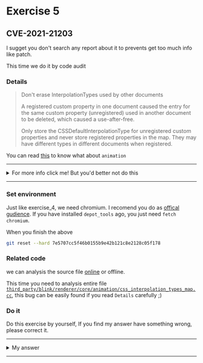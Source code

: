 # Exercise 5

##  CVE-2021-21203
I sugget you don't search any report about it to prevents get too much info like patch.

This time we do it by code audit

### Details

> Don't erase InterpolationTypes used by other documents
>
> A registered custom property in one document caused the entry for the
> same custom property (unregistered) used in another document to be
> deleted, which caused a use-after-free.
>
> Only store the CSSDefaultInterpolationType for unregistered custom
> properties and never store registered properties in the map. They may
> have different types in different documents when registered.

You can read [this](https://chromium.googlesource.com/chromium/src/+/af77c20371d1418300cefbc5fa6779067b7792cf/third_party/blink/renderer/core/animation/#core_animation) to know what about `animation`



---------

<details>
  <summary>For more info click me! But you'd better not do this</summary>

  https://bugs.chromium.org/p/chromium/issues/detail?id=1192054

</details>

--------

### Set environment

Just like exercise_4, we need chromium. I recomend you do as [offical gudience](https://chromium.googlesource.com/chromium/src/+/refs/heads/main/docs/linux/build_instructions.md). If you have installed `depot_tools` ago, you just need `fetch chromium`.

When you finish the above
```sh
git reset --hard 7e5707cc5f46b0155b9e42b121c8e2128c05f178 
```

### Related code
we can analysis the source file [online](https://chromium.googlesource.com/chromium/src/+/af77c20371d1418300cefbc5fa6779067b7792cf/third_party/blink/renderer/core/animation/css_interpolation_types_map.cc) or offline.

This time you need to analysis entire file [`third_party/blink/renderer/core/animation/css_interpolation_types_map.cc`](https://source.chromium.org/chromium/chromium/src/+/af77c20371d1418300cefbc5fa6779067b7792cf:third_party/blink/renderer/core/animation/css_interpolation_types_map.cc), this bug can be easily found if you read `Details` carefully ;)

### Do it
Do this exercise by yourself, If you find my answer have something wrong, please correct it.


---------

<details>
  <summary>My answer</summary>

  `Details` has clearly told us the cause of the vulnerability. **A registered custom property in one document caused the entry for the same custom property (unregistered) used in another document to be deleted, which caused a use-after-free**
  This mean if we register a `custom property` and then the `entry` of the same `custom property` in another document which `unregistered` will be deleted by `erase`.
  ```c++
  const InterpolationTypes& CSSInterpolationTypesMap::Get(
    const PropertyHandle& property) const {
  using ApplicableTypesMap =
      HashMap<PropertyHandle, std::unique_ptr<const InterpolationTypes>>;  
  // TODO(iclelland): Combine these two hashmaps into a single map on
  // std::pair<bool,property>
  DEFINE_STATIC_LOCAL(ApplicableTypesMap, all_applicable_types_map, ());
  DEFINE_STATIC_LOCAL(ApplicableTypesMap, composited_applicable_types_map, ());

  ApplicableTypesMap& applicable_types_map =
      allow_all_animations_ ? all_applicable_types_map
                            : composited_applicable_types_map;

  auto entry = applicable_types_map.find(property);               [1] find entry (HashMap)
  bool found_entry = entry != applicable_types_map.end();

  // Custom property interpolation types may change over time so don't trust the
  // applicableTypesMap without checking the registry.
  if (registry_ && property.IsCSSCustomProperty()) {
    const auto* registration = GetRegistration(registry_, property);  [2] registr
    if (registration) {
      if (found_entry) {
        applicable_types_map.erase(entry);          [3] delete entry
      }
      return registration->GetInterpolationTypes();
    }
  }

  if (found_entry) {
    return *entry->value;
  }
  [ ... ]
  ============================================================================
  static const PropertyRegistration* GetRegistration(
    const PropertyRegistry* registry,
    const PropertyHandle& property) {
    DCHECK(property.IsCSSCustomProperty());
    if (!registry) {
      return nullptr;
    }
    return registry->Registration(property.CustomPropertyName());
  }
  ```

</details>

--------

